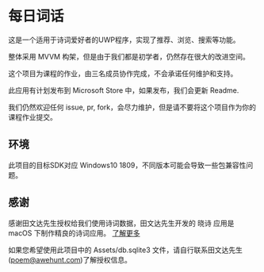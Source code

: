 # 每日词话


这是一个适用于诗词爱好者的UWP程序，实现了推荐、浏览、搜索等功能。

整体采用 MVVM 构架，但是由于我们都是初学者，仍然存在很大的改进空间。

这个项目为课程的作业，由三名成员协作完成，不会承诺任何维护和支持。

此应用有计划发布到 Microsoft Store 中，如果发布，我们会更新 Readme.

我们仍然欢迎任何 issue, pr, fork，会尽力维护，但是请不要将这个项目作为你的课程作业提交。

## 环境

此项目的目标SDK对应 Windows10 1809，不同版本可能会导致一些包兼容性问题。

## 感谢

感谢田文达先生授权给我们使用诗词数据，田文达先生开发的 晓诗 应用是 macOS 下制作精良的诗词应用。 [了解更多](https://itunes.apple.com/cn/app/e6-99-93-e8-af-97/id1452183596)

如果您希望使用此项目中的 Assets/db.sqlite3 文件，请自行联系田文达先生(poem@awehunt.com)了解授权信息。
